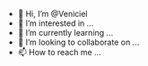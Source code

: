 - 👋 Hi, I’m @Veniciel
- 👀 I’m interested in ...
- 🌱 I’m currently learning ...
- 💞️ I’m looking to collaborate on ...
- 📫 How to reach me ...

<!---
Veniciel/Veniciel is a ✨ special ✨ repository because its `README.md` (this file) appears on your GitHub profile.
You can click the Preview link to take a look at your changes.
--->
